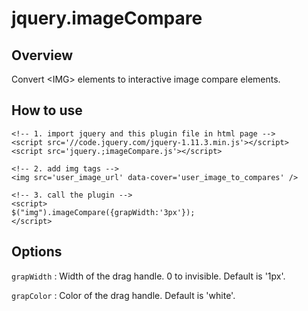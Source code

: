 # jquery.imageCompare

## Overview

Convert &lt;IMG> elements to interactive image compare elements.

## How to use

```
<!-- 1. import jquery and this plugin file in html page -->
<script src='//code.jquery.com/jquery-1.11.3.min.js'></script>
<script src='jquery.;imageCompare.js'></script>

<!-- 2. add img tags -->
<img src='user_image_url' data-cover='user_image_to_compares' />

<!-- 3. call the plugin -->
<script>
$("img").imageCompare({grapWidth:'3px'});
</script>
```

## Options

`grapWidth` : Width of the drag handle. 0 to invisible. Default is '1px'.

`grapColor` : Color of the drag handle. Default is 'white'.

